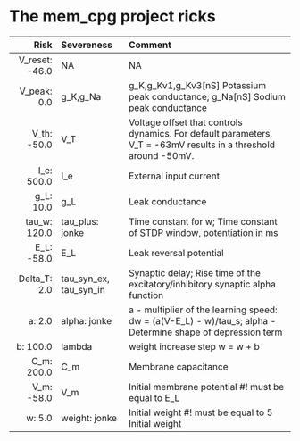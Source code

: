 # The mem_cpg project ricks 

|    Risk | Severeness	     | Comment                                                                                                          |
|---------------:|:-----------------------|:----------------------------------------------------------------------------------------------------------------|
| V_reset: -46.0 | NA                     | NA                                                                                                              |
|    V_peak: 0.0 | g_K,g_Na               | g_K,g_Kv1,g_Kv3[nS] Potassium peak conductance; g_Na[nS] Sodium peak conductance                                |
|    V_th: -50.0 | V_T                    | Voltage offset that controls dynamics. For default parameters, V_T = -63mV results in a threshold around -50mV. |
|     I_e: 500.0 | I_e                    | External input current                                                                                          |
|      g_L: 10.0 | g_L                    | Leak conductance                                                                                                |                                                                                                                |
|   tau_w: 120.0 | tau_plus: jonke        | Time constant for w; Time constant of STDP window, potentiation in ms                                                                                           |
|     E_L: -58.0 | E_L                    | Leak reversal potential                                                                                         |
|   Delta_T: 2.0 | tau_syn_ex, tau_syn_in | Synaptic delay; Rise time of the excitatory/inhibitory synaptic alpha function                                  |
|         a: 2.0 | alpha: jonke           | a - multiplier of the learning speed: dw = (a(V-E_L) - w)/tau_s; alpha - Determine shape of depression term     |
|       b: 100.0 | lambda                 | weight increase step w = w + b                                                                                  |
|     C_m: 200.0 | C_m                    | Membrane  capacitance                                                                                           |
|     V_m: -58.0 | V_m                    | Initial membrane potential #! must be equal to E_L                                                              |
|         w: 5.0 | weight: jonke          | Initial weight #! must be equal to 5 Initial weight                                                             |
